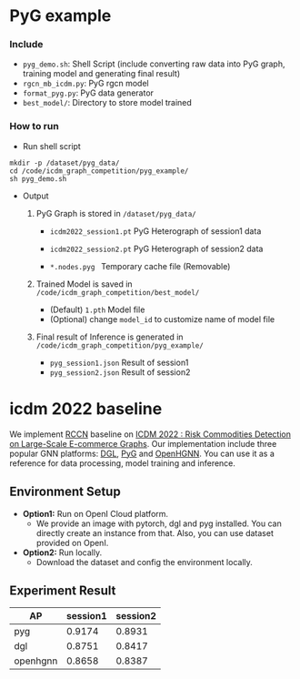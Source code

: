 # PyG example

### Include

+ `pyg_demo.sh`: Shell Script (include converting raw data into PyG graph, training model and generating final result)
+ `rgcn_mb_icdm.py`: PyG rgcn model
+ `format_pyg.py`: PyG data generator
+ `best_model/`: Directory to store model trained 





### How to run

+ Run shell script

```
mkdir -p /dataset/pyg_data/
cd /code/icdm_graph_competition/pyg_example/
sh pyg_demo.sh
```

+ Output

  1. PyG Graph is stored in `/dataset/pyg_data/`

     + `icdm2022_session1.pt` PyG Heterograph of session1 data

     + `icdm2022_session2.pt` PyG Heterograph of session2 data
     + `*.nodes.pyg ` Temporary cache file (Removable)

  2. Trained Model is saved in `/code/icdm_graph_competition/best_model/`

     + (Default) `1.pth` Model file
     + (Optional) change `model_id` to customize name of model file

  3. Final result of Inference is generated in `/code/icdm_graph_competition/pyg_example/`

     + `pyg_session1.json` Result of session1
     + `pyg_session2.json` Result of session2


# icdm 2022 baseline

We implement [RCCN](https://arxiv.org/abs/1703.06103) baseline on [ICDM 2022 : Risk Commodities Detection on Large-Scale E-commerce Graphs](https://tianchi.aliyun.com/competition/entrance/531976/introduction). Our implementation include three popular GNN platforms: [DGL](https://github.com/dmlc/dgl), [PyG](https://github.com/pyg-team/pytorch_geometric) and [OpenHGNN](https://github.com/BUPT-GAMMA/OpenHGNN). You can use it as a reference for data processing, model training and inference.

## Environment Setup

- **Option1:** Run on OpenI Cloud platform.
  - We provide an image with pytorch, dgl and pyg installed. You can directly create an instance from that. Also, you can use dataset provided on OpenI.
- **Option2:** Run locally.
  - Download the dataset and config the environment locally.

## Experiment Result

| AP       | session1 | session2 |
|----------|----------|----------|
| pyg      | 0.9174   | 0.8931   |               
| dgl      | 0.8751   | 0.8417   |               
| openhgnn | 0.8658   | 0.8387   |     